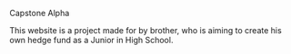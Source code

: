 Capstone Alpha

This website is a project made for by brother, who is aiming to create his own hedge fund as a Junior in High School. 
